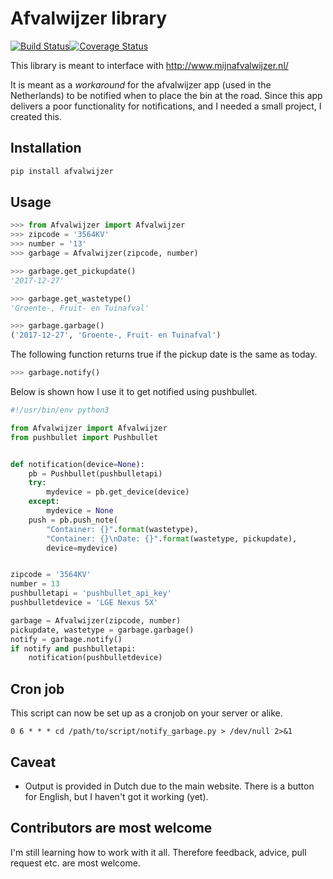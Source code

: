 # Afvalwijzer library
[![Build Status](https://travis-ci.org/bambam82/afvalwijzer.svg?branch=master)](https://travis-ci.org/bambam82/afvalwijzer)[![Coverage Status](https://coveralls.io/repos/github/bambam82/afvalwijzer/badge.svg)](https://coveralls.io/github/bambam82/afvalwijzer)

This library is meant to interface with http://www.mijnafvalwijzer.nl/

It is meant as a *workaround* for the afvalwijzer app (used in the Netherlands) to be notified when to place the bin at the road.
Since this app delivers a poor functionality for notifications, and I needed a small project, I created this.

## Installation
```bash
pip install afvalwijzer
```

## Usage
```python
>>> from Afvalwijzer import Afvalwijzer
>>> zipcode = '3564KV'
>>> number = '13'
>>> garbage = Afvalwijzer(zipcode, number)

>>> garbage.get_pickupdate()
'2017-12-27'

>>> garbage.get_wastetype()
'Groente-, Fruit- en Tuinafval'

>>> garbage.garbage()
('2017-12-27', 'Groente-, Fruit- en Tuinafval')

```

The following function returns true if the pickup date is the same as today.
```python
>>> garbage.notify()
```

Below is shown how I use it to get notified using pushbullet.
```python
#!/usr/bin/env python3

from Afvalwijzer import Afvalwijzer
from pushbullet import Pushbullet


def notification(device=None):
    pb = Pushbullet(pushbulletapi)
    try:
        mydevice = pb.get_device(device)
    except:
        mydevice = None
    push = pb.push_note(
        "Container: {}".format(wastetype),
        "Container: {}\nDate: {}".format(wastetype, pickupdate),
        device=mydevice)


zipcode = '3564KV'
number = 13
pushbulletapi = 'pushbullet_api_key'
pushbulletdevice = 'LGE Nexus 5X'

garbage = Afvalwijzer(zipcode, number)
pickupdate, wastetype = garbage.garbage()
notify = garbage.notify()
if notify and pushbulletapi:
	notification(pushbulletdevice)
```

## Cron job
This script can now be set up as a cronjob on your server or alike.

```cron
0 6 * * * cd /path/to/script/notify_garbage.py > /dev/null 2>&1
```

## Caveat
* Output is provided in Dutch due to the main website. There is a button for English, but I haven't got it working (yet).

## Contributors are most welcome
I'm still learning how to work with it all. Therefore feedback, advice, pull request etc. are most welcome.
